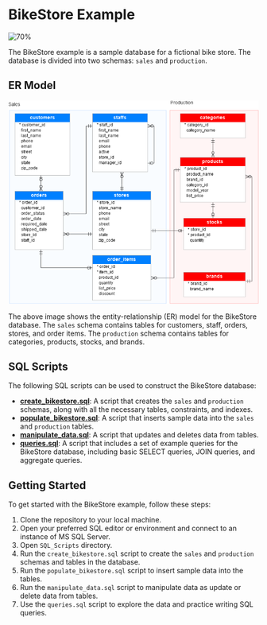 # BikeStore Example

![70%](https://progress-bar.dev/70/?title=Done)

The BikeStore example is a sample database for a fictional bike store. The database is divided into two schemas: `sales` and `production`.

## ER Model

![BikeStore ER model](./ER_Models/BikeStore_ER_Model.png)

The above image shows the entity-relationship (ER) model for the BikeStore database. The `sales` schema contains tables for customers, staff, orders, stores, and order items. The `production` schema contains tables for categories, products, stocks, and brands.

## SQL Scripts

The following SQL scripts can be used to construct the BikeStore database:

- **[create_bikestore.sql](./SQL_Scripts/create_bikestore.sql)**: A script that creates the `sales` and `production` schemas, along with all the necessary tables, constraints, and indexes.
- **[populate_bikestore.sql](./SQL_Scripts/populate_bikestore.sql)**: A script that inserts sample data into the `sales` and `production` tables.
- **[manipulate_data.sql](./SQL_Scripts/manipulate_data.sql)**: A script that updates and deletes data from tables.
- **[queries.sql](./SQL_Scripts/queries.sql)**: A script that includes a set of example queries for the BikeStore database, including basic SELECT queries, JOIN queries, and aggregate queries.

## Getting Started

To get started with the BikeStore example, follow these steps:

1. Clone the repository to your local machine.
2. Open your preferred SQL editor or environment and connect to an instance of MS SQL Server.
3. Open `SQL_Scripts` directory.
4. Run the `create_bikestore.sql` script to create the `sales` and `production` schemas and tables in the database.
5. Run the `populate_bikestore.sql` script to insert sample data into the tables.
6. Run the `manipulate_data.sql` script to manipulate data as update or delete data from tables.
7. Use the `queries.sql` script to explore the data and practice writing SQL queries.

